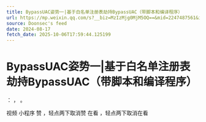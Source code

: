 ```yaml
---
title: BypassUAC姿势一|基于白名单注册表劫持BypassUAC（带脚本和编译程序）
url: https://mp.weixin.qq.com/s?__biz=MzIzMjg0MjM5OQ==&mid=2247487561&idx=1&sn=05281969130b57ba42450deed7e5c972
source: Doonsec's feed
date: 2024-08-17
fetch_date: 2025-10-06T17:59:44.125199
---
```


# BypassUAC姿势一|基于白名单注册表劫持BypassUAC（带脚本和编译程序）

：
，
。

视频
小程序
赞
，轻点两下取消赞
在看
，轻点两下取消在看
